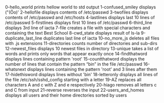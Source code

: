 0-hello_world prints hellow world to std output
1-confused_smiley displays ("(Ôo)'
2-hellofile displays contents of /etc/passwd
3-twofiles displays contents of /etc/passwd and /etc/hosts
4-lastlines displays last 10 lines of /etc/passwd
5-firstlines displays first 10 lines of /etc/passwd
6-third_line displays 3rd line of iacta
7-file creates a file with special characters and containing the text Best School
8-cwd_state displays result of ls-la
9-duplicate_last_line duplicates last line of iacta
10-no_more_js deletes all files with .js extensions
11-directories counts number of directories and sub-dirs
12-newest_files displays 10 newest files in directory
13-unique takes a list of words and prints only words that appear exactly once
14-findthatword displays lines containing pattern 'root'
15-countthatword displays the number of lines that contain the pattern “bin” in the file /etc/passwd
16-whatsnext displays lines containing the pattern 'root' and 3 lines after them
17-hidethisword displays lines without 'bin'
18-letteronly displays all lines of the file /etc/ssh/sshd_config starting with a letter
19-AZ replaces all characters A and c with Z and e respectively
20-hiago removes all letters c and C from input
21-reverse reverses the input
22-users_and_homes displays all users and their home directories sorted by users
